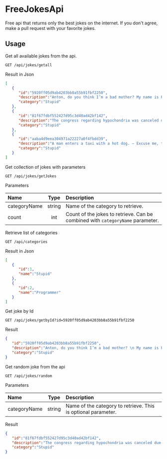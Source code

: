 # FreeJokesApi
Free api that returns only the best jokes on the internet. If you don't agree, make a pull request with your favorite jokes.

## Usage

Get all available jokes from the api.

```
GET /api/jokes/getall
```
Result in Json

```json
[  
   {  
      "id":"5920ff05d9ab4203bb8a55b91fbf2250",
      "description":"Anton, do you think I’m a bad mother? My name is Paul.",
      "category":"Stupid"
   },
   {  
      "id":"81f67fdbf552427d95c3d40ad42bf142",
      "description":"The congress regarding hypochondria was canceled due to illness.",
      "category":"Stupid"
   },
   {  
      "id":"aaba4d9eea304971a22227a0f4fbdd39",
      "description":"A man enters a taxi with a hot dog. – Excuse me, this is not a restaurant! – I know. That’s why I brought my own food!",
      "category":"Stupid"
   }
]
```

Get collection of jokes with parameters

```
GET /api/jokes/getJokes
```

Parameters

| Name          | Type          | Description  |
| :-------------|:-------------:| :-----------------------------------------------------------------------------|
| categoryName  | string        | Name of the category to retrieve.                                             |
| count         | int           | Count of the jokes to retrieve. Can be combined with `categoryName` parameter.|

Retrieve list of categories

```
GET /api/categories
```

Result in Json

```json
[  
   {  
      "id":1,
      "name":"Stupid"
   },
   {  
      "id":2,
      "name":"Programmer"
   }
]
```
Get joke by Id

```
GET /api/jokes/getbyId?id=5920ff05d9ab4203bb8a55b91fbf2250
```
Result

```json
{  
   "id":"5920ff05d9ab4203bb8a55b91fbf2250",
   "description":"Anton, do you think I’m a bad mother? \n My name is Paul.",
   "category":"Stupid"
}
```

Get random joke from the api

```
GET /api/jokes/random
```

Parameters

| Name          | Type          | Description  |
| :-------------|:-------------:| :-----------------------------------------------------------------------------|
| categoryName  | string        | Name of the category to retrieve. This is optional parameter.                 |

Result

```json
{  
   "id":"81f67fdbf552427d95c3d40ad42bf142",
   "description":"The congress regarding hypochondria was canceled due to illness.",
   "category":"Stupid"
}
```
